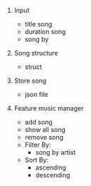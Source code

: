 1. Input 
    - title song
    - duration song
    - song by

2. Song structure
    - struct

3. Store song
    - json file

4. Feature music manager
    - add song
    - show all song
    - remove song
    - Filter By:
      - song by artist
    - Sort By:
      - ascending
      - descending